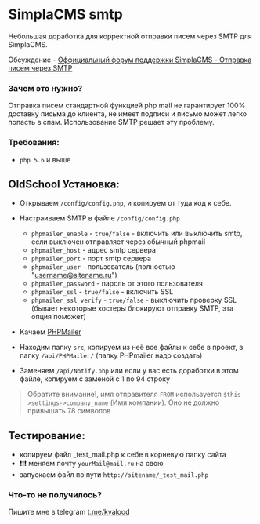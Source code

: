 # SimplaCMS smtp

Небольшая доработка для корректной отправки писем через SMTP для SimplaCMS.

Обсуждение - [Оффициальный форум поддержки SimplaCMS - Отправка писем через SMTP](http://forum.simplacms.ru/topic/13754-%D0%BE%D1%82%D0%BF%D1%80%D0%B0%D0%B2%D0%BA%D0%B0-%D0%BF%D0%B8%D1%81%D0%B5%D0%BC-%D1%87%D0%B5%D1%80%D0%B5%D0%B7-smtp/)

### Зачем это нужно?
Отправка писем стандартной функцией php mail не гарантирует 100% доставку письма до клиента, не имеет подписи и письмо может легко попасть в спам. Использование SMTP решает эту проблему.

### Требования:
* `php 5.6` и выше

## OldSchool Установка:
* Открываем `/config/config.php`, и копируем от туда код к себе. 
* Настраиваем SMTP в файле `/config/config.php`
  * `phpmailer_enable` - `true/false` - включить или выключить smtp, если выключен отправляет через обычный phpmail
  * `phpmailer_host` - адрес smtp сервера
  * `phpmailer_port` - порт smtp сервера
  * `phpmailer_user` - пользователь (полностью "username@sitename.ru")
  * `phpmailer_password` - пароль от этого пользователя
  * `phpmailer_ssl` - `true/false` - включить SSL
  * `phpmailer_ssl_verify` - `true/false` - выключить проверку SSL (бывает некоторые хостеры блокируют отправку SMTP, эта опция поможет)
  
* Качаем [PHPMailer](https://github.com/PHPMailer/PHPMailer)
* Находим папку `src`, копируем из неё все файлы к себе в проект, в папку `/api/PHPMailer/` (папку PHPmailer надо создать)
* Заменяем `/api/Notify.php` или если у вас есть доработки в этом файле, копируем с заменой с 1 по 94 строку

> Обратите внимание!, имя отправителя `FROM` используется `$this->settings->company_name` (Имя компании). Оно не должно привышать 78 символов

## Тестирование:
* копируем файл _test_mail.php к себе в корневую папку сайта
* ❗️❗️❗️ меняем почту `yourMail@mail.ru` на свою
* запускаем файл по пути `http://sitename/_test_mail.php`

### Что-то не получилось?
Пишите мне в telegram [t.me/kvalood](https://t.me/kvalood)
